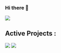 ### Hi there 👋

<div>
    <img align="center" src="https://github-readme-stats.vercel.app/api?username=reuhreuh&count_private=true&include_all_commits=true&show_icons=true&theme=tokyonight" />
  <h2>Active Projects : </h2>
    <img align="center" src="https://github-readme-stats.vercel.app/api/pin/?username=reuhreuh&repo=valorant-api-client&theme=tokyonight" />
    <img align="center" src="https://github-readme-stats.vercel.app/api/pin/?username=reuhreuh&repo=poolpm-hosky-tools&theme=tokyonight" />
</div>

<!--
**reuhreuh/reuhreuh** is a ✨ _special_ ✨ repository because its `README.md` (this file) appears on your GitHub profile.

Here are some ideas to get you started:

- 🔭 I’m currently working on ...
- 🌱 I’m currently learning ...
- 👯 I’m looking to collaborate on ...
- 🤔 I’m looking for help with ...
- 💬 Ask me about ...
- 📫 How to reach me: ...
- 😄 Pronouns: ...
- ⚡ Fun fact: ...
-->
